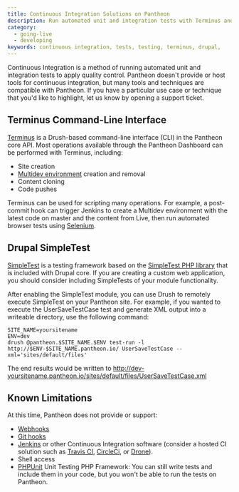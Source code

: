 ```yaml
---
title: Continuous Integration Solutions on Pantheon
description: Run automated unit and integration tests with Terminus and Drupal SimpleTest.
category:
  - going-live
  - developing
keywords: continuous integration, tests, testing, terminus, drupal,
---
```

Continuous Integration is a method of running automated unit and integration tests to apply quality control. Pantheon doesn't provide or host tools for continuous integration, but many tools and techniques are compatible with Pantheon. If you have a particular use case or technique that you'd like to highlight, let us know by opening a support ticket.

## Terminus Command-Line Interface

[Terminus](/docs/articles/local/terminus-the-pantheon-command-line-interface/) is a Drush-based command-line interface (CLI) in the Pantheon core API. Most operations available through the Pantheon Dashboard can be performed with Terminus, including:

- Site creation
- [Multidev environment](/docs/articles/sites/multidev) creation and removal
- Content cloning
- Code pushes

Terminus can be used for scripting many operations. For example, a post-commit hook can trigger Jenkins to create a Multidev environment with the latest code on master and the content from Live, then run automated browser tests using [Selenium](http://www.seleniumhq.org/).

## Drupal SimpleTest

[SimpleTest](https://drupal.org/project/simpletest) is a testing framework based on the [SimpleTest PHP library](http://simpletest.sourceforge.net/) that is included with Drupal core. If you are creating a custom web application, you should consider including SimpleTests of your module functionality.

After enabling the SimpleTest module, you can use Drush to remotely execute SimpleTest on your Pantheon site. For example, if you wanted to execute the UserSaveTestCase test and generate XML output into a writeable directory, use the following command:

    SITE_NAME=yoursitename
    ENV=dev
    drush @pantheon.$SITE_NAME.$ENV test-run -l http://$ENV-$SITE_NAME.pantheon.io/ UserSaveTestCase --xml='sites/default/files'

The end results would be written to http://dev-yoursitename.pantheon.io/sites/default/files/UserSaveTestCase.xml

## Known Limitations

At this time, Pantheon does not provide or support:

- [Webhooks](http://en.wikipedia.org/wiki/Webhook)
- [Git hooks](http://git-scm.com/book/en/Customizing-Git-Git-Hooks)
- [Jenkins](http://jenkins-ci.org/) or other Continuous Integration software (consider a hosted CI solution such as [Travis CI](https://travis-ci.com/), [CircleCi](https://circleci.com/), or [Drone](https://drone.io/)).
- Shell access
- [PHPUnit](https://github.com/sebastianbergmann/phpunit/) Unit Testing PHP Framework: You can still write tests and include them in your code, but you won't be able to run the tests on Pantheon.
